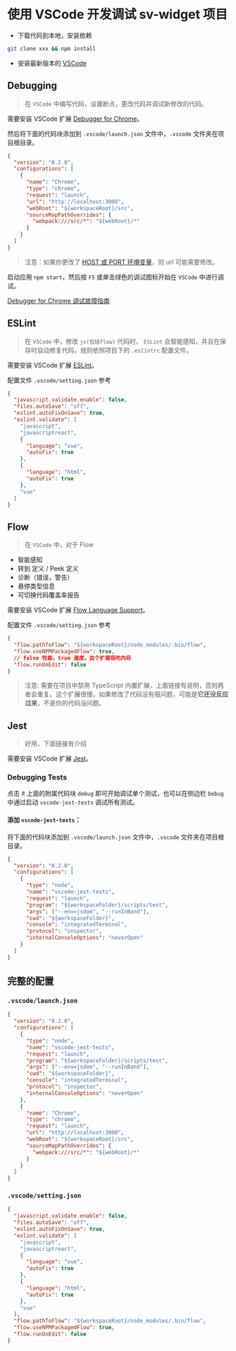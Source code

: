 # 使用 VSCode 开发调试 sv-widget 项目

* 下载代码到本地，安装依赖

```bash
git clone xxx && npm install
```

* 安装最新版本的 [VSCode](https://code.visualstudio.com/)

## Debugging

> 在 `VSCode` 中编写代码，设置断点，更改代码并调试新修改的代码。

需要安装 VSCode 扩展 [Debugger for Chrome](https://marketplace.visualstudio.com/items?itemName=msjsdiag.debugger-for-chrome)。

然后将下面的代码块添加到 `.vscode/launch.json` 文件中，`.vscode` 文件夹在项目根目录。

```json
{
  "version": "0.2.0",
  "configurations": [
    {
      "name": "Chrome",
      "type": "chrome",
      "request": "launch",
      "url": "http://localhost:3000",
      "webRoot": "${workspaceRoot}/src",
      "sourceMapPathOverrides": {
        "webpack:///src/*": "${webRoot}/*"
      }
    }
  ]
}
```

> 注意：如果你更改了 [HOST 或 PORT 环境变量](https://github.com/facebook/create-react-app/blob/master/packages/react-scripts/template/README.md#advanced-configuration)，则 url 可能需要修改。

启动应用 `npm start`，然后按 `F5` 或单击绿色的调试图标开始在 `VSCode` 中进行调试。

[Debugger for Chrome 调试故障指南](https://github.com/Microsoft/vscode-chrome-debug/blob/master/README.md#troubleshooting)

## ESLint

> 在 `VSCode` 中，修改 `js(包括flow)` 代码时， `ESLint` 会智能感知，并且在保存时自动修复代码，规则依照项目下的 `.eslintrc` 配置文件。

需要安装 VSCode 扩展 [ESLint](https://marketplace.visualstudio.com/items?itemName=dbaeumer.vscode-eslint)。

配置文件 `.vscode/setting.json` 参考

```json
{
  "javascript.validate.enable": false,
  "files.autoSave": "off",
  "eslint.autoFixOnSave": true,
  "eslint.validate": [
    "javascript",
    "javascriptreact",
    {
      "language": "vue",
      "autoFix": true
    },
    {
      "language": "html",
      "autoFix": true
    },
    "vue"
  ]
}
```

## Flow

> 在 `VSCode` 中，对于 Flow

* 智能感知
* 转到 定义 / Peek 定义
* 诊断（错误，警告）
* 悬停类型信息
* 可切换代码覆盖率报告

需要安装 VSCode 扩展 [Flow Language Support](https://marketplace.visualstudio.com/items?itemName=flowtype.flow-for-vscode)。

配置文件 `.vscode/setting.json` 参考

```json
{
  "flow.pathToFlow": "${workspaceRoot}/node_modules/.bin/flow",
  "flow.useNPMPackagedFlow": true,
  // false 性能，true 速度，这个扩展很吃内存
  "flow.runOnEdit": false
}
```

> 注意: 需要在项目中禁用 TypeScript 内置扩展，上面链接有说明，否则两者会重复。这个扩展很慢，如果修改了代码没有报问题，可能是**它还没反应过来**，不是你的代码没问题。

## Jest

> 好用，下面链接有介绍

需要安装 VSCode 扩展 [Jest](https://marketplace.visualstudio.com/items?itemName=Orta.vscode-jest)。

### Debugging Tests

点击 it 上面的附属代码块 `debug` 即可开始调试单个测试，也可以在侧边栏 `Debug` 中通过启动 `vscode-jest-tests` 调试所有测试。

#### 添加 `vscode-jest-tests`：

将下面的代码块添加到 `.vscode/launch.json` 文件中，`.vscode` 文件夹在项目根目录。

```json
{
  "version": "0.2.0",
  "configurations": [
    {
      "type": "node",
      "name": "vscode-jest-tests",
      "request": "launch",
      "program": "${workspaceFolder}/scripts/test",
      "args": ["--env=jsdom", "--runInBand"],
      "cwd": "${workspaceFolder}",
      "console": "integratedTerminal",
      "protocol": "inspector",
      "internalConsoleOptions": "neverOpen"
    }
  ]
}
```

## 完整的配置

### `.vscode/launch.json`

```json
{
  "version": "0.2.0",
  "configurations": [
    {
      "type": "node",
      "name": "vscode-jest-tests",
      "request": "launch",
      "program": "${workspaceFolder}/scripts/test",
      "args": ["--env=jsdom", "--runInBand"],
      "cwd": "${workspaceFolder}",
      "console": "integratedTerminal",
      "protocol": "inspector",
      "internalConsoleOptions": "neverOpen"
    },
    {
      "name": "Chrome",
      "type": "chrome",
      "request": "launch",
      "url": "http://localhost:3000",
      "webRoot": "${workspaceRoot}/src",
      "sourceMapPathOverrides": {
        "webpack:///src/*": "${webRoot}/*"
      }
    }
  ]
}
```

### `.vscode/setting.json`

```json
{
  "javascript.validate.enable": false,
  "files.autoSave": "off",
  "eslint.autoFixOnSave": true,
  "eslint.validate": [
    "javascript",
    "javascriptreact",
    {
      "language": "vue",
      "autoFix": true
    },
    {
      "language": "html",
      "autoFix": true
    },
    "vue"
  ],
  "flow.pathToFlow": "${workspaceRoot}/node_modules/.bin/flow",
  "flow.useNPMPackagedFlow": true,
  "flow.runOnEdit": false
}
```
